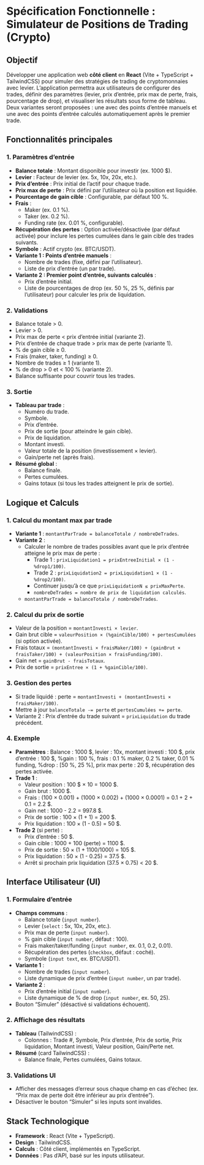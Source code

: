 # Spécification Fonctionnelle : Simulateur de Positions de Trading (Crypto)

## Objectif

Développer une application web **côté client** en **React** (Vite + TypeScript + TailwindCSS) pour simuler des stratégies de trading de cryptomonnaies avec levier. L’application permettra aux utilisateurs de configurer des trades, définir des paramètres (levier, prix d’entrée, prix max de perte, frais, pourcentage de drop), et visualiser les résultats sous forme de tableau. Deux variantes seront proposées : une avec des points d’entrée manuels et une avec des points d’entrée calculés automatiquement après le premier trade.

## Fonctionnalités principales

### 1. Paramètres d’entrée
- **Balance totale** : Montant disponible pour investir (ex. 1000 $).
- **Levier** : Facteur de levier (ex. 5x, 10x, 20x, etc.).
- **Prix d’entrée** : Prix initial de l’actif pour chaque trade.
- **Prix max de perte** : Prix défini par l’utilisateur où la position est liquidée.
- **Pourcentage de gain cible** : Configurable, par défaut 100 %.
- **Frais** :
  - Maker (ex. 0.1 %).
  - Taker (ex. 0.2 %).
  - Funding rate (ex. 0.01 %, configurable).
- **Récupération des pertes** : Option activée/désactivée (par défaut activée) pour inclure les pertes cumulées dans le gain cible des trades suivants.
- **Symbole** : Actif crypto (ex. BTC/USDT).
- **Variante 1 : Points d’entrée manuels** :
  - Nombre de trades (fixe, défini par l’utilisateur).
  - Liste de prix d’entrée (un par trade).
- **Variante 2 : Premier point d’entrée, suivants calculés** :
  - Prix d’entrée initial.
  - Liste de pourcentages de drop (ex. 50 %, 25 %, définis par l’utilisateur) pour calculer les prix de liquidation.

### 2. Validations
- Balance totale > 0.
- Levier > 0.
- Prix max de perte < prix d’entrée initial (variante 2).
- Prix d’entrée de chaque trade > prix max de perte (variante 1).
- % de gain cible ≥ 0.
- Frais (maker, taker, funding) ≥ 0.
- Nombre de trades ≥ 1 (variante 1).
- % de drop > 0 et < 100 % (variante 2).
- Balance suffisante pour couvrir tous les trades.

### 3. Sortie
- **Tableau par trade** :
  - Numéro du trade.
  - Symbole.
  - Prix d’entrée.
  - Prix de sortie (pour atteindre le gain cible).
  - Prix de liquidation.
  - Montant investi.
  - Valeur totale de la position (investissement × levier).
  - Gain/perte net (après frais).
- **Résumé global** :
  - Balance finale.
  - Pertes cumulées.
  - Gains totaux (si tous les trades atteignent le prix de sortie).

## Logique et Calculs

### 1. Calcul du montant max par trade
- **Variante 1** : `montantParTrade = balanceTotale / nombreDeTrades`.
- **Variante 2** :
  - Calculer le nombre de trades possibles avant que le prix d’entrée atteigne le prix max de perte :
    - Trade 1 : `prixLiquidation1 = prixEntreeInitial × (1 - %drop1/100)`.
    - Trade 2 : `prixLiquidation2 = prixLiquidation1 × (1 - %drop2/100)`.
    - Continuer jusqu’à ce que `prixLiquidationN ≤ prixMaxPerte`.
    - `nombreDeTrades = nombre de prix de liquidation calculés`.
  - `montantParTrade = balanceTotale / nombreDeTrades`.

### 2. Calcul du prix de sortie
- Valeur de la position = `montantInvesti × levier`.
- Gain brut cible = `valeurPosition × (%gainCible/100) + pertesCumulées` (si option activée).
- Frais totaux = `(montantInvesti × fraisMaker/100) + (gainBrut × fraisTaker/100) + (valeurPosition × fraisFunding/100)`.
- Gain net = `gainBrut - fraisTotaux`.
- Prix de sortie = `prixEntree × (1 + %gainCible/100)`.

### 3. Gestion des pertes
- Si trade liquidé : perte = `montantInvesti + (montantInvesti × fraisMaker/100)`.
- Mettre à jour `balanceTotale -= perte` et `pertesCumulées += perte`.
- Variante 2 : Prix d’entrée du trade suivant = `prixLiquidation` du trade précédent.

### 4. Exemple
- **Paramètres** : Balance : 1000 $, levier : 10x, montant investi : 100 $, prix d’entrée : 100 $, %gain : 100 %, frais : 0.1 % maker, 0.2 % taker, 0.01 % funding, %drop : [50 %, 25 %], prix max perte : 20 $, récupération des pertes activée.
- **Trade 1** :
  - Valeur position : 100 $ × 10 = 1000 $.
  - Gain brut : 1000 $.
  - Frais : (100 × 0.001) + (1000 × 0.002) + (1000 × 0.0001) = 0.1 + 2 + 0.1 = 2.2 $.
  - Gain net : 1000 - 2.2 = 997.8 $.
  - Prix de sortie : 100 × (1 + 1) = 200 $.
  - Prix liquidation : 100 × (1 - 0.5) = 50 $.
- **Trade 2** (si perte) :
  - Prix d’entrée : 50 $.
  - Gain cible : 1000 + 100 (perte) = 1100 $.
  - Prix de sortie : 50 × (1 + 1100/1000) = 105 $.
  - Prix liquidation : 50 × (1 - 0.25) = 37.5 $.
  - Arrêt si prochain prix liquidation (37.5 × 0.75) < 20 $.

## Interface Utilisateur (UI)

### 1. Formulaire d’entrée
- **Champs communs** :
  - Balance totale (`input number`).
  - Levier (`select` : 5x, 10x, 20x, etc.).
  - Prix max de perte (`input number`).
  - % gain cible (`input number`, défaut : 100).
  - Frais maker/taker/funding (`input number`, ex. 0.1, 0.2, 0.01).
  - Récupération des pertes (`checkbox`, défaut : coché).
  - Symbole (`input text`, ex. BTC/USDT).
- **Variante 1** :
  - Nombre de trades (`input number`).
  - Liste dynamique de prix d’entrée (`input number`, un par trade).
- **Variante 2** :
  - Prix d’entrée initial (`input number`).
  - Liste dynamique de % de drop (`input number`, ex. 50, 25).
- Bouton “Simuler” (désactivé si validations échouent).

### 2. Affichage des résultats
- **Tableau** (TailwindCSS) :
  - Colonnes : Trade #, Symbole, Prix d’entrée, Prix de sortie, Prix liquidation, Montant investi, Valeur position, Gain/Perte net.
- **Résumé** (card TailwindCSS) :
  - Balance finale, Pertes cumulées, Gains totaux.

### 3. Validations UI
- Afficher des messages d’erreur sous chaque champ en cas d’échec (ex. “Prix max de perte doit être inférieur au prix d’entrée”).
- Désactiver le bouton “Simuler” si les inputs sont invalides.

## Stack Technologique
- **Framework** : React (Vite + TypeScript).
- **Design** : TailwindCSS.
- **Calculs** : Côté client, implémentés en TypeScript.
- **Données** : Pas d’API, basé sur les inputs utilisateur.
